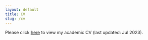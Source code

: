 ```yaml
---
layout: default
title: CV
slug: /cv
---
```


Please click [here](assets/li_CV.pdf) to view my academic CV (last updated: Jul 2023).

<br />
<br />
